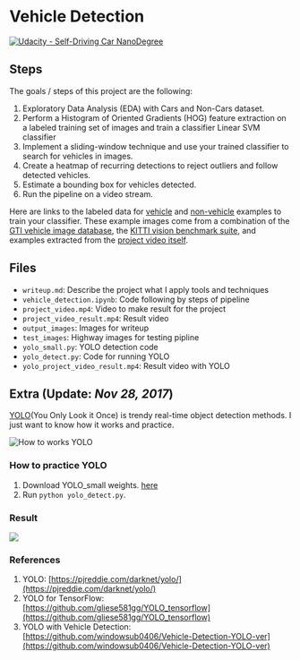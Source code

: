 # Vehicle Detection
[![Udacity - Self-Driving Car NanoDegree](https://s3.amazonaws.com/udacity-sdc/github/shield-carnd.svg)](http://www.udacity.com/drive)


Steps
---

The goals / steps of this project are the following:

1. Exploratory Data Analysis (EDA) with Cars and Non-Cars dataset.
2. Perform a Histogram of Oriented Gradients (HOG) feature extraction on a labeled training set of images and train a classifier Linear SVM classifier
3. Implement a sliding-window technique and use your trained classifier to search for vehicles in images.
4. Create a heatmap of recurring detections to reject outliers and follow detected vehicles.
5. Estimate a bounding box for vehicles detected.
6. Run the pipeline on a video stream.

Here are links to the labeled data for [vehicle](https://s3.amazonaws.com/udacity-sdc/Vehicle_Tracking/vehicles.zip) and [non-vehicle](https://s3.amazonaws.com/udacity-sdc/Vehicle_Tracking/non-vehicles.zip) examples to train your classifier. These example images come from a combination of the [GTI vehicle image database](http://www.gti.ssr.upm.es/data/Vehicle_database.html), the [KITTI vision benchmark suite](http://www.cvlibs.net/datasets/kitti/), and examples extracted from the [project video itself](./project_video.mp4).

Files
---

* `writeup.md`: Describe the project what I apply tools and techniques
* `vehicle_detection.ipynb`: Code following by steps of pipeline
* `project_video.mp4`: Video to make result for the project
* `project_video_result.mp4`: Result video
* `output_images`: Images for writeup
* `test_images`: Highway images for testing pipline
* `yolo_small.py`: YOLO detection code
* `yolo_detect.py`: Code for running YOLO
* `yolo_project_video_result.mp4`: Result video with YOLO

Extra (Update: *Nov 28, 2017*)
---
[YOLO](https://pjreddie.com/darknet/yolo/)(You Only Look it Once) is trendy real-time object detection methods. I just want to know how it works and practice.

![How to works YOLO](https://pjreddie.com/media/image/model2.png)

### How to practice YOLO
1. Download YOLO_small weights. [here](https://drive.google.com/file/d/0B2JbaJSrWLpza08yS2FSUnV2dlE/view?usp=sharing)
2. Run `python yolo_detect.py`.

### Result
![](./output_images/yolo_project_result.gif)

### References
1. YOLO: [https://pjreddie.com/darknet/yolo/](https://pjreddie.com/darknet/yolo/)
2. YOLO for TensorFlow: [https://github.com/gliese581gg/YOLO_tensorflow](https://github.com/gliese581gg/YOLO_tensorflow)
3. YOLO with Vehicle Detection: [https://github.com/windowsub0406/Vehicle-Detection-YOLO-ver](https://github.com/windowsub0406/Vehicle-Detection-YOLO-ver)
